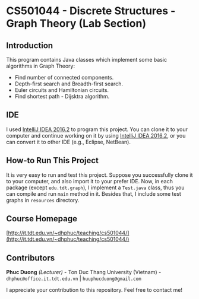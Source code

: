 # CS501044 - Discrete Structures - Graph Theory (Lab Section)

## Introduction
This program contains Java classes which implement some basic algorithms in Graph Theory:

 - Find number of connected components.
 - Depth-first search and Breadth-first search.
 - Euler circuits and Hamiltonian circuits.
 - Find shortest path - Dijsktra algorithm.

## IDE
I used [IntelliJ IDEA 2016.2](https://www.jetbrains.com/idea/) to program this project. You can clone it to your computer and continue working on it by using [IntelliJ IDEA 2016.2](https://www.jetbrains.com/idea/), or you can convert it to other IDE (e.g., Eclipse, NetBean).

## How-to Run This Project
It is very easy to run and test this project. Suppose you successfully clone it to your computer, and also import it to your prefer IDE. Now, in each package (except `edu.tdt.graph`), I implement a `Test.java` class, thus you can compile and run `main` method in it. Besides that, I include some test graphs in `resources` directory.

## Course Homepage
[http://it.tdt.edu.vn/~dhphuc/teaching/cs501044/](http://it.tdt.edu.vn/~dhphuc/teaching/cs501044/)

## Contributors
**Phuc Duong** *(Lecturer)* - Ton Duc Thang University (Vietnam) - `dhphuc@office.it.tdt.edu.vn` | `huuphucduong@gmail.com`

I appreciate your contribution to this repository. Feel free to contact me!
